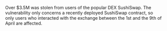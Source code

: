 Over $3.5M was stolen from users of the popular DEX SushiSwap. The vulnerability only concerns a recently deployed SushiSwap contract, so only users who interacted with the exchange between the 1st and the 9th of April are affected.
